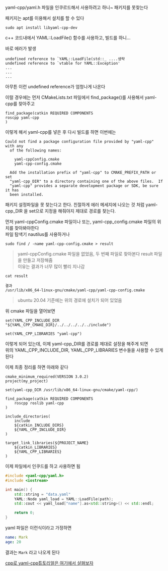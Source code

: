 
yaml-cpp/yaml.h 파일을 인쿠르드해서 사용하려고 하니~ 패키지를 못찾는다 

패키지는 apt를 이용해서 설치를 할 수 있다 
```
sudo apt install libyaml-cpp-dev
```


c++ 코드내에서 YAML::LoadFile() 함수를 사용하고, 빌드를 하니...

바로 에러가 발생
```
undefined reference to `YAML::LoadFile(std::_ ....생략
undefined reference to `vtable for YAML::Exception'
...
...
...
```
아무튼 이런 undefined reference가 엄청나게 나온다 

이럴 경우에는 먼저 CMakeLists.txt 파일에서 find_package()를 사용해서 yaml-cpp를 찾아주고 
```
find_package(catkin REQUIRED COMPONENTS
roscpp yaml-cpp
)
```

이렇게 해서 yaml-cpp를 넣은 후 다시 빌드를 하면 이번에는 
```
Could not find a package configuration file provided by "yaml-cpp" with any
  of the following names:

    yaml-cppConfig.cmake
    yaml-cpp-config.cmake

  Add the installation prefix of "yaml-cpp" to CMAKE_PREFIX_PATH or set
  "yaml-cpp_DIR" to a directory containing one of the above files.  If
  "yaml-cpp" provides a separate development package or SDK, be sure it has
  been installed.

```

패키지 설정파일을 못 찾는다고 한다. 친절하게 에러 메세지에 나오는 것 처럼 yaml-cpp_DIR 을 set으로 지정을 해줘야지 제대로 경로를 찾는다.  


먼저 yaml-cppConfig.cmake 파일이나 또는, yaml-cpp_config.cmake 파일의 위치를 찾아봐야한다  
파일 탐색기 nautilus를 사용하거나 

```
sudo find / -name yaml-cpp-config.cmake > result
```

> yaml-cppConfig.cmake 파일을 없었음, 두 번째 파일로 찾아본다  result 파일을 만들고 저장해줌   
> 이유는 결과가 너무 많이 빨리 지나감


```
cat result

결과
/usr/lib/x86_64-linux-gnu/cmake/yaml-cpp/yaml-cpp-config.cmake
```

> ubuntu 20.04 기준에는 위의 경로에 설치가 되어 있었음


위 cmake 파일을 열어보면 
```
set(YAML_CPP_INCLUDE_DIR "${YAML_CPP_CMAKE_DIR}/../../../../../include")

set(YAML_CPP_LIBRARIES "yaml-cpp")
```
이렇게 되어 있는데, 이제 yaml-cpp_DIR를  경로를 제대로 설정을 해주게 되면  
위의 YAML_CPP_INCLUDE_DIR, YAML_CPP_LIBRARIES 변수들을 사용할 수 있게 된다  


이제 최종 정리를 하면 아래와 같다 
```
cmake_minimum_required(VERSION 3.0.2)
project(my_project)

set(yaml-cpp_DIR /usr/lib/x86_64-linux-gnu/cmake/yaml-cpp/)

find_package(catkin REQUIRED COMPONENTS
	roscpp roslib yaml-cpp
)

include_directories(
	include
	${catkin_INCLUDE_DIRS}
	${YAML_CPP_INCLUDE_DIR}
)

target_link_libraries(${PROJECT_NAME}
	${catkin_LIBRARIES}
	${YAML_CPP_LIBRARIES}
)
```


이제 파일에서 인쿠드를 하고 사용하면 됨
```cpp
#include <yaml-cpp/yaml.h>
#include <iostream>

int main() {
	std::string = "data.yaml"
	YAML::Node yaml_load = YAML::LoadFile(path);
	std::cout << yaml_load["name"].as<std::string>() << std::endl;

	return 0;
}

```


yaml 파일은 이런식이라고 가정하면
```yaml
name: Mark
age: 20
```
결과는 `Mark` 라고 나오게 된다 


[cpp로 yaml-cpp튜토리얼은 여기에서 살펴보자](https://github.com/jbeder/yaml-cpp/wiki/Tutorial)

